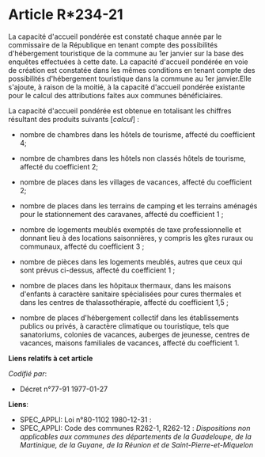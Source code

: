 # Article R*234-21

La capacité d'accueil pondérée est constaté chaque année par le commissaire de la République en tenant compte des
possibilités d'hébergement touristique de la commune au 1er janvier sur la base des enquêtes effectuées à cette date. La
capacité d'accueil pondérée en voie de création est constatée dans les mêmes conditions en tenant compte des possibilités
d'hébergement touristique dans la commune au 1er janvier.Elle s'ajoute, à raison de la moitié, à la capacité d'accueil
pondérée existante pour le calcul des attributions faites aux communes bénéficiaires.

La capacité d'accueil pondérée est obtenue en totalisant les chiffres résultant des produits suivants [*calcul*] :

- nombre de chambres dans les hôtels de tourisme, affecté du coefficient 4;

- nombre de chambres dans les hôtels non classés hôtels de tourisme, affecté du coefficient 2;

- nombre de places dans les villages de vacances, affecté du coefficient 2;

- nombre de places dans les terrains de camping et les terrains aménagés pour le stationnement des caravanes, affecté du
coefficient 1 ;

- nombre de logements meublés exemptés de taxe professionnelle et donnant lieu à des locations saisonnières, y compris les
gîtes ruraux ou communaux, affecté du coefficient 3 ;

- nombre de pièces dans les logements meublés, autres que ceux qui sont prévus ci-dessus, affecté du coefficient 1 ;

- nombre de places dans les hôpitaux thermaux, dans les maisons d'enfants à caractère sanitaire spécialisées pour cures
thermales et dans les centres de thalassothérapie, affecté du coefficient 1,5 ;

-  nombre de places d'hébergement collectif dans les établissements publics ou privés, à caractère climatique ou touristique,
tels que sanatoriums, colonies de vacances, auberges de jeunesse, centres de vacances, maisons familiales de vacances,
affecté du coefficient 1.

**Liens relatifs à cet article**

_Codifié par_:

  - Décret n°77-91 1977-01-27

**Liens**:

  - SPEC_APPLI: Loi n°80-1102 1980-12-31 :
  - SPEC_APPLI: Code des communes R262-1, R262-12 : *Dispositions non applicables aux communes des départements de la Guadeloupe, de la Martinique, de la Guyane, de la Réunion et de Saint-Pierre-et-Miquelon*
